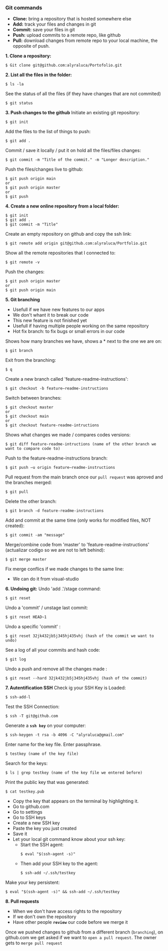 
### Git commands
- **Clone:** bring a repository that is hosted somewhere else
- **Add:** track your files and changes in git
- **Commit:** save your files in git
- **Push:** upload commits to a remote repo, like github
- **Pull:** download changes from remote repo to your local machine, the opposite of push.

**1. Clone a repository:**
```
$ Git clone git@github.com:alyraluca/Portofolio.git
```
**2. List all the files in the folder:**
```
$ ls -la
```
See the status of all the files (if they have changes that are not commited)
```
$ git status
```
**3. Push changes to the github**
Initiate an existing git repository:
```
$ git init
```
Add the files to the list of things to push:
```
$ git add .
```
Commit / save it locally / put it on hold all the files/files changes:
```
$ git commit -m "Title of the commit." -m "Longer description."
```
Push the files/changes live to github:
```
$ git push origin main
or
$ git push origin master
or
$ git push
```
**4. Create a new online repository from a local folder:**
```
$ git init
$ git add .
$ git commit -m "Title"
```
Create an empty repository on github and copy the ssh link:
```
$ git remote add origin git@github.com:alyraluca/Portfolio.git
```
Show all the remote repositories that I connected to:
```
$ git remote -v
```
Push the changes:
```
$ git push origin master
or
$ git push origin main
```

**5. Git branching**
- Usefull if we have new features to our apps
- We don't whant it to break our code
- This new feature is not finished yet
- Usefull if having multiple people working on the same repository
- Hot fix branch: to fix bugs or small errors in our code

Shows how many branches we have, shows a * next to the one we are on:
```
$ git branch
```
Exit from the branching:
```
$ q
```
Create a new branch called 'feature-readme-instructions':
```
$ git checkout -b feature—readme-instructions
```
Switch between branches:
```
$ git checkout master
or
$ git checkout main
or
$ git checkout feature-readme-intructions
```
Shows what changes we made / compares codes versions:
```
$ git diff feature-readme-intructions (name of the other branch we want to compare code to)
```
Push to the feature-readme-instructions branch:
```
$ git push –u origin feature—readme-instructions
```
Pull request from the main branch once our `pull request` was aproved and the branches merged:
```
$ git pull 
```
Delete the other branch:
```
$ git branch -d feature-readme-instructions
```
Add and commit at the same time (only works for modified files, NOT created):
```
$ git commit -am "message"
```
Merge/combine code from 'master' to 'feature-readme-instructions' (actualizar codigo so we are not to left behind):
```
$ git merge master
```
Fix merge conflics if we made changes to the same line:
- We can do it from visual-studio


**6. Undoing git:**
Undo 'add .'/stage command:
```
$ git reset
```
Undo a 'commit' / unstage last commit:
```
$ git reset HEAD~1
```
Undo a specific 'commit' :
```
$ git reset 32jk432jb5j345hj435vhj (hash of the commit we want to undo)
```
See a log of all your commits and hash code:
```
$ git log
```
Undo a push and remove all the changes made  :
```
$ git reset --hard 32jk432jb5j345hj435vhj (hash of the commit)
```

**7. Autentification SSH**
Check ig your SSH Key is Loaded:
```
$ ssh-add-l
```
Test the SSH Connection:
```
$ ssh -T git@github.com
```
Generate a **`ssh key`** on your computer:
```
$ ssh-keygen -t rsa -b 4096 -C "alyraluca@gmail.com"
```
Enter name for the key file. Enter passphrase.
```
$ testkey (name of the key file)
```
Search for the keys:
```
$ ls | grep testkey (name of the key file we entered before)
```
Print the public key that was generated:
```
$ cat testkey.pub
```
- Copy the key that appears on the terminal by highlighting it.
- Go to github.com
- Go to settings
- Go to SSH keys
- Create a new SSH key
- Paste the key you just created
- Save it
- Let your local git command know about your ssh key:
  - Start the SSH agent:
    ```
    $ eval "$(ssh-agent -s)"
    ```
  - Then add your SSH key to the agent:
    ```
    $ ssh-add ~/.ssh/testkey
    ```

Make your key persistent:
```
$ eval "$(ssh-agent -s)" && ssh-add ~/.ssh/testkey
```

**8. Pull requests**
- When we don't have access rights to the repository
- If we don't own the repository
- Have other people **`review`** our code before we merge it

Once we pushed changes to github from a different branch (`branching`), on github.com we get asked if we want to `open a pull request`.
The owner gets to `merge pull request`